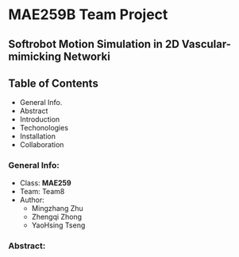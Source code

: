 # MAE259B Team Project #
## Softrobot Motion Simulation in 2D Vascular-mimicking Networki ##

## Table of Contents ## 
- General Info. 
- Abstract 
- Introduction
- Techonologies
- Installation 
- Collaboration
 
### General Info: ###
- Class: __MAE259__ 
- Team: Team8 
- Author: 
	- Mingzhang Zhu 
	- Zhengqi Zhong 
	- YaoHsing Tseng



### Abstract: 








